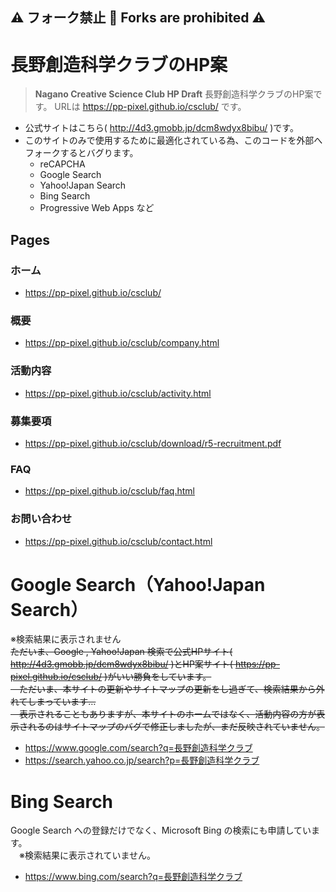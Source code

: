 ## ⚠ フォーク禁止 🚫 Forks are prohibited ⚠
# 長野創造科学クラブのHP案
> **Nagano Creative Science Club HP Draft**
長野創造科学クラブのHP案です。
  URLは https://pp-pixel.github.io/csclub/ です。
- 公式サイトはこちら( http://4d3.gmobb.jp/dcm8wdyx8bibu/ )です。
- このサイトのみで使用するために最適化されている為、このコードを外部へフォークするとバグります。
  - reCAPCHA
  - Google Search
  - Yahoo!Japan Search
  - Bing Search
  - Progressive Web Apps
     など
## Pages
### ホーム
- https://pp-pixel.github.io/csclub/ <br>
### 概要
- https://pp-pixel.github.io/csclub/company.html <br>
### 活動内容
- https://pp-pixel.github.io/csclub/activity.html <br>
### 募集要項
- https://pp-pixel.github.io/csclub/download/r5-recruitment.pdf <br>
### FAQ
- https://pp-pixel.github.io/csclub/faq.html <br>
### お問い合わせ
- https://pp-pixel.github.io/csclub/contact.html <br>

# Google Search（Yahoo!Japan Search）
※検索結果に表示されません<br>
~~ただいま、Google , Yahoo!Japan 検索で公式HPサイト( http://4d3.gmobb.jp/dcm8wdyx8bibu/ )とHP案サイト( https://pp-pixel.github.io/csclub/ )がいい勝負をしています。<br>
&emsp;ただいま、本サイトの更新やサイトマップの更新をし過ぎて、検索結果から外れてしまっています…<br>
&emsp;表示されることもありますが、本サイトのホームではなく、活動内容の方が表示されるのはサイトマップのバグで修正しましたが、まだ反映されていません。~~
- https://www.google.com/search?q=長野創造科学クラブ
- https://search.yahoo.co.jp/search?p=長野創造科学クラブ

# Bing Search
Google Search への登録だけでなく、Microsoft Bing の検索にも申請しています。<br>
&emsp;※検索結果に表示されていません。
- https://www.bing.com/search?q=長野創造科学クラブ
